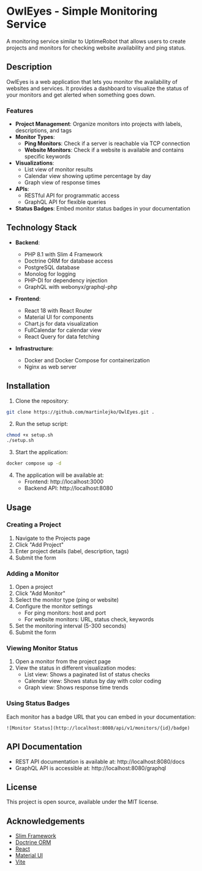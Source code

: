 # OwlEyes - Simple Monitoring Service

A monitoring service similar to UptimeRobot that allows users to create projects and monitors for checking website availability and ping status.

## Description

OwlEyes is a web application that lets you monitor the availability of websites and services. It provides a dashboard to visualize the status of your monitors and get alerted when something goes down.

### Features

- **Project Management**: Organize monitors into projects with labels, descriptions, and tags
- **Monitor Types**:
  - **Ping Monitors**: Check if a server is reachable via TCP connection
  - **Website Monitors**: Check if a website is available and contains specific keywords
- **Visualizations**:
  - List view of monitor results
  - Calendar view showing uptime percentage by day
  - Graph view of response times
- **APIs**:
  - RESTful API for programmatic access
  - GraphQL API for flexible queries
- **Status Badges**: Embed monitor status badges in your documentation

## Technology Stack

- **Backend**:
  - PHP 8.1 with Slim 4 Framework
  - Doctrine ORM for database access
  - PostgreSQL database
  - Monolog for logging
  - PHP-DI for dependency injection
  - GraphQL with webonyx/graphql-php
  
- **Frontend**:
  - React 18 with React Router
  - Material UI for components
  - Chart.js for data visualization
  - FullCalendar for calendar view
  - React Query for data fetching
  
- **Infrastructure**:
  - Docker and Docker Compose for containerization
  - Nginx as web server

## Installation

1. Clone the repository:

```bash
git clone https://github.com/martinlejko/OwlEyes.git .
```

2. Run the setup script:

```bash
chmod +x setup.sh
./setup.sh
```

3. Start the application:

```bash
docker compose up -d
```

4. The application will be available at:
   - Frontend: http://localhost:3000
   - Backend API: http://localhost:8080

## Usage

### Creating a Project

1. Navigate to the Projects page
2. Click "Add Project"
3. Enter project details (label, description, tags)
4. Submit the form

### Adding a Monitor

1. Open a project
2. Click "Add Monitor"
3. Select the monitor type (ping or website)
4. Configure the monitor settings
   - For ping monitors: host and port
   - For website monitors: URL, status check, keywords
5. Set the monitoring interval (5-300 seconds)
6. Submit the form

### Viewing Monitor Status

1. Open a monitor from the project page
2. View the status in different visualization modes:
   - List view: Shows a paginated list of status checks
   - Calendar view: Shows status by day with color coding
   - Graph view: Shows response time trends

### Using Status Badges

Each monitor has a badge URL that you can embed in your documentation:

```
![Monitor Status](http://localhost:8080/api/v1/monitors/{id}/badge)
```

## API Documentation

- REST API documentation is available at: http://localhost:8080/docs
- GraphQL API is accessible at: http://localhost:8080/graphql

## License

This project is open source, available under the MIT license.

## Acknowledgements

- [Slim Framework](https://www.slimframework.com/)
- [Doctrine ORM](https://www.doctrine-project.org/)
- [React](https://reactjs.org/)
- [Material UI](https://mui.com/)
- [Vite](https://vitejs.dev/)
